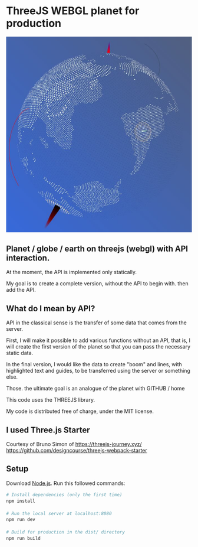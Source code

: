 # ThreeJS WEBGL planet for production

![](https://github.com/inverser-pro/threejs-webgl-planet-for-production/blob/main/static/Planet_screenshot.jpg?raw=true)

## Planet / globe / earth on threejs (webgl) with API interaction.

At the moment, the API is implemented only statically.

My goal is to create a complete version, without the API to begin with. then add the API.

## What do I mean by API?

API in the classical sense is the transfer of some data that comes from the server.

First, I will make it possible to add various functions without an API, that is, I will create the first version of the planet so that you can pass the necessary static data.

In the final version, I would like the data to create "boom" and lines, with highlighted text and guides, to be transferred using the server or something else.

Those. the ultimate goal is an analogue of the planet with GITHUB / home

This code uses the THREEJS library.

My code is distributed free of charge, under the MIT license.


## I used Three.js Starter
Courtesy of Bruno Simon of https://threejs-journey.xyz/
https://github.com/designcourse/threejs-webpack-starter

## Setup
Download [Node.js](https://nodejs.org/en/download/).
Run this followed commands:

``` bash
# Install dependencies (only the first time)
npm install

# Run the local server at localhost:8080
npm run dev

# Build for production in the dist/ directory
npm run build
```
